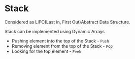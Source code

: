 # Stack 
Considered as LIFO(Last in, First Out)Abstract Data Structure.

Stack can be implemented using Dynamic Arrays
- Pushing element into the top of the Stack - `Push` 
- Removing element from the top of the Stack - `Pop`
- Looking for the top element - `Peek`
